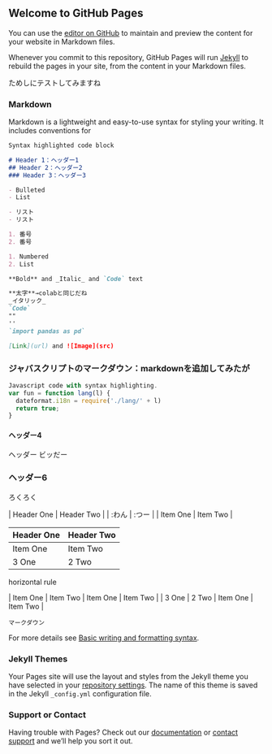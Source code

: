 ## Welcome to GitHub Pages

You can use the [editor on GitHub](https://github.com/T-Ness/T-Ness.github.io/edit/main/index.md) to maintain and preview the content for your website in Markdown files.

Whenever you commit to this repository, GitHub Pages will run [Jekyll](https://jekyllrb.com/) to rebuild the pages in your site, from the content in your Markdown files.

ためしにテストしてみますね

### Markdown

Markdown is a lightweight and easy-to-use syntax for styling your writing. It includes conventions for

```markdown
Syntax highlighted code block

# Header 1：ヘッダー1
## Header 2：ヘッダー2
### Header 3：ヘッダー3

- Bulleted
- List

- リスト
- リスト

1. 番号
2. 番号

1. Numbered
2. List

**Bold** and _Italic_ and `Code` text

**太字**→colabと同じだね
_イタリック_
`Code`
""
''
`import pandas as pd`

[Link](url) and ![Image](src)
```


### ジャバスクリプトのマークダウン：markdownを追加してみたが
```javascript
Javascript code with syntax highlighting.
var fun = function lang(l) {
  dateformat.i18n = require('./lang/' + l)
  return true;
}
```
#### ヘッダー4
ヘッダー
ビッだー

### ヘッダー6
ろくろく

| Header One     | Header Two     |
| :わん | :つー |
| Item One       | Item Two       |


| **Header One**     | **Header Two**     |
| :------------- | :------------- |
| Item One       | Item Two       |
| 3 One       | 2 Two       |

horizontal rule

| Item One       | Item Two       | Item One       | Item Two       |
| 3 One       | 2 Two       | Item One       | Item Two       |


```
マークダウン
```

For more details see [Basic writing and formatting syntax](https://docs.github.com/en/github/writing-on-github/getting-started-with-writing-and-formatting-on-github/basic-writing-and-formatting-syntax).

### Jekyll Themes

Your Pages site will use the layout and styles from the Jekyll theme you have selected in your [repository settings](https://github.com/T-Ness/T-Ness.github.io/settings/pages). The name of this theme is saved in the Jekyll `_config.yml` configuration file.

### Support or Contact

Having trouble with Pages? Check out our [documentation](https://docs.github.com/categories/github-pages-basics/) or [contact support](https://support.github.com/contact) and we’ll help you sort it out.

